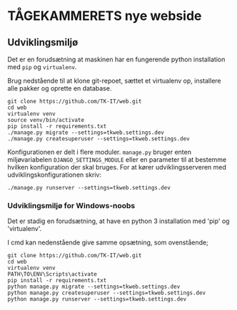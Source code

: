# TÅGEKAMMERETS nye webside

## Udviklingsmiljø

Det er en forudsætning at maskinen har en fungerende python installation med `pip` og `virtualenv`.

Brug nedstående til at klone git-repoet, sættet et virtualenv op, installere alle pakker og oprette en database.

```shell
git clone https://github.com/TK-IT/web.git
cd web
virtualenv venv
source venv/bin/activate
pip install -r requirements.txt
./manage.py migrate --settings=tkweb.settings.dev
./manage.py createsuperuser --settings=tkweb.settings.dev
```

Konfigurationen er delt i flere moduler. `manage.py` bruger enten miljøvariabelen `DJANGO_SETTINGS_MODULE` eller en parameter til at bestemme hvilken konfiguration der skal bruges. For at kører udviklingsserveren med udviklingskonfigurationen skriv:

```shell
./manage.py runserver --settings=tkweb.settings.dev
```

### Udviklingsmiljø for Windows-noobs 

Det er stadig en forudsætning, at have en python 3 installation med 'pip' og 'virtualenv'.

I cmd kan nedenstående give samme opsætning, som ovenstående;

```shell
git clone https://github.com/TK-IT/web.git
cd web
virtualenv venv
PATH\TO\ENV\Scripts\activate
pip install -r requirements.txt
python manage.py migrate --settings=tkweb.settings.dev
python manage.py createsuperuser --settings=tkweb.settings.dev
python manage.py runserver --settings=tkweb.settings.dev
```


